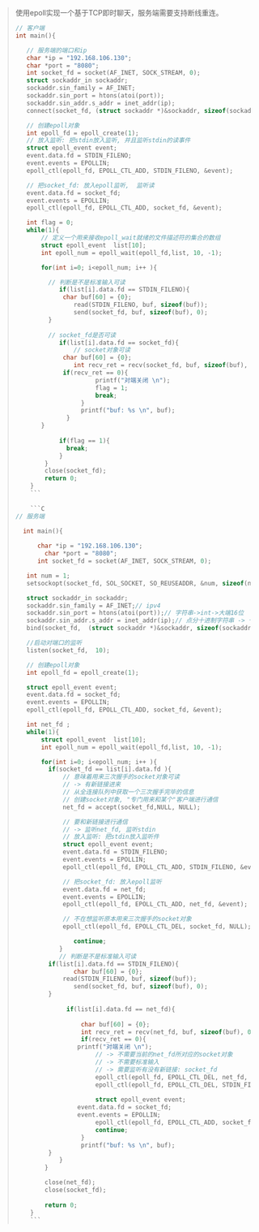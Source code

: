 >使用epoll实现一个基于TCP即时聊天，服务端需要支持断线重连。
>
>```C
>// 客户端
>int main(){
>
>    // 服务端的端口和ip
>    char *ip = "192.168.106.130";
>    char *port = "8080";
>    int socket_fd = socket(AF_INET, SOCK_STREAM, 0);
>    struct sockaddr_in sockaddr;
>    sockaddr.sin_family = AF_INET;
>    sockaddr.sin_port = htons(atoi(port)); 
>    sockaddr.sin_addr.s_addr = inet_addr(ip);
>    connect(socket_fd, (struct sockaddr *)&sockaddr, sizeof(sockaddr) );
>
>    // 创建epoll对象
>    int epoll_fd = epoll_create(1);
>    // 放入监听: 把stdin放入监听, 并且监听stdin的读事件
>    struct epoll_event event;
>    event.data.fd = STDIN_FILENO;
>    event.events = EPOLLIN;
>    epoll_ctl(epoll_fd, EPOLL_CTL_ADD, STDIN_FILENO, &event);
>
>    // 把socket_fd: 放入epoll监听,  监听读
>    event.data.fd = socket_fd;
>    event.events = EPOLLIN;
>    epoll_ctl(epoll_fd, EPOLL_CTL_ADD, socket_fd, &event);
>
>    int flag = 0;
>    while(1){
>        // 定义一个用来接收epoll_wait就绪的文件描述符的集合的数组
>        struct epoll_event  list[10];
>        int epoll_num = epoll_wait(epoll_fd,list, 10, -1);
>
>        for(int i=0; i<epoll_num; i++ ){
>
>          // 判断是不是标准输入可读
>             if(list[i].data.fd == STDIN_FILENO){
>              char buf[60] = {0};
>                 read(STDIN_FILENO, buf, sizeof(buf));
>                 send(socket_fd, buf, sizeof(buf), 0);
>          }
>   
>          // socket_fd是否可读
>             if(list[i].data.fd == socket_fd){
>                 // socket对象可读
>              char buf[60] = {0};
>                 int recv_ret = recv(socket_fd, buf, sizeof(buf), 0);
>              if(recv_ret == 0){
>                       printf("对端关闭 \n");
>                       flag = 1;
>                       break;
>                   }
>                   printf("buf: %s \n", buf);
>               }
>        }
>     
>             if(flag == 1){
>               break;
>             }
>         }
>         close(socket_fd);
>         return 0;
>     }
>     ```
>     
>     ```C
>// 服务端
>     
>   int main(){
>
>       char *ip = "192.168.106.130";
>         char *port = "8080";
>       int socket_fd = socket(AF_INET, SOCK_STREAM, 0);
>
>    int num = 1;
>    setsockopt(socket_fd, SOL_SOCKET, SO_REUSEADDR, &num, sizeof(num));
>
>    struct sockaddr_in sockaddr;
>    sockaddr.sin_family = AF_INET;// ipv4
>    sockaddr.sin_port = htons(atoi(port));// 字符串->int->大端16位
>    sockaddr.sin_addr.s_addr = inet_addr(ip);// 点分十进制字符串 -> 十进制, 大端
>    bind(socket_fd,  (struct sockaddr *)&sockaddr, sizeof(sockaddr));
>
>    //启动对端口的监听
>    listen(socket_fd,  10);
>
>    // 创建epoll对象
>    int epoll_fd = epoll_create(1);
>
>    struct epoll_event event;
>    event.data.fd = socket_fd;
>    event.events = EPOLLIN;
>    epoll_ctl(epoll_fd, EPOLL_CTL_ADD, socket_fd, &event);
>
>    int net_fd ;
>    while(1){
>        struct epoll_event  list[10];
>        int epoll_num = epoll_wait(epoll_fd,list, 10, -1);
>
>        for(int i=0; i<epoll_num; i++ ){
>          if(socket_fd == list[i].data.fd ){
>              // 意味着用来三次握手的socket对象可读
>              // -> 有新链接进来
>              // 从全连接队列中获取一个三次握手完毕的信息
>              // 创建socket对象, "专门用来和某个"客户端进行通信
>              net_fd = accept(socket_fd,NULL, NULL);
>
>              // 要和新链接进行通信
>              // -> 监听net_fd, 监听stdin
>              // 放入监听: 把stdin放入监听件
>              struct epoll_event event;
>              event.data.fd = STDIN_FILENO;
>              event.events = EPOLLIN;
>              epoll_ctl(epoll_fd, EPOLL_CTL_ADD, STDIN_FILENO, &event);
>
>              // 把socket_fd: 放入epoll监听
>              event.data.fd = net_fd;
>              event.events = EPOLLIN;
>              epoll_ctl(epoll_fd, EPOLL_CTL_ADD, net_fd, &event);
>
>              // 不在想监听原本用来三次握手的socket对象
>              epoll_ctl(epoll_fd, EPOLL_CTL_DEL, socket_fd, NULL);
>
>                 continue;
>             }
>             // 判断是不是标准输入可读
>          if(list[i].data.fd == STDIN_FILENO){
>                 char buf[60] = {0};
>              read(STDIN_FILENO, buf, sizeof(buf));
>                 send(socket_fd, buf, sizeof(buf), 0);
>          }
>     
>               if(list[i].data.fd == net_fd){
>     
>                   char buf[60] = {0};
>                   int recv_ret = recv(net_fd, buf, sizeof(buf), 0);
>                   if(recv_ret == 0){
>                  printf("对端关闭 \n");
>                       // -> 不需要当前的net_fd所对应的socket对象
>                       // -> 不需要标准输入
>                       // -> 需要监听有没有新链接: socket_fd
>                       epoll_ctl(epoll_fd, EPOLL_CTL_DEL, net_fd, NULL);
>                       epoll_ctl(epoll_fd, EPOLL_CTL_DEL, STDIN_FILENO, NULL);
>     
>                       struct epoll_event event;
>                  event.data.fd = socket_fd;
>                  event.events = EPOLLIN;
>                       epoll_ctl(epoll_fd, EPOLL_CTL_ADD, socket_fd, &event);
>                       continue;
>                   }
>                   printf("buf: %s \n", buf);
>          }
>             }
>         }
>
>         close(net_fd);
>         close(socket_fd);
>     
>         return 0;
>     }
>     ```